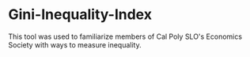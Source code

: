 # Gini-Inequality-Index
This tool was used to familiarize members of Cal Poly SLO's Economics Society with ways to measure inequality. 
